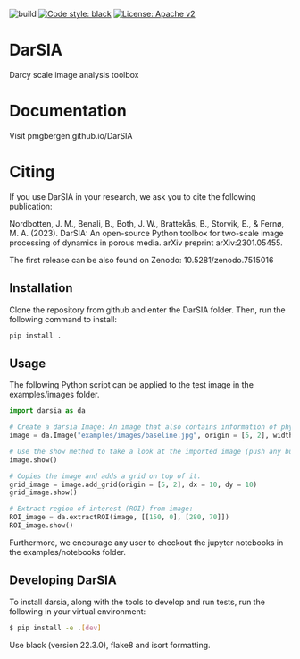 ![build](https://github.com/pmgbergen/DarSIA/workflows/Build%20test/badge.svg)
[![Code style: black](https://img.shields.io/badge/code%20style-black-000000.svg)](https://github.com/psf/black)
[![License: Apache v2](https://img.shields.io/hexpm/l/apa)](https://opensource.org/licenses/Apache-2.0)

# DarSIA
Darcy scale image analysis toolbox

# Documentation
Visit pmgbergen.github.io/DarSIA

# Citing

If you use DarSIA in your research, we ask you to cite the following publication:

Nordbotten, J. M., Benali, B., Both, J. W., Brattekås, B., Storvik, E., & Fernø, M. A. (2023).
DarSIA: An open-source Python toolbox for two-scale image processing of dynamics in porous media.
arXiv preprint arXiv:2301.05455.

The first release can be also found on Zenodo:
10.5281/zenodo.7515016

## Installation
Clone the repository from github and enter the DarSIA folder. Then, run the following command to install:

```bash
pip install .
```

## Usage

The following Python script can be applied to the test image in the examples/images folder.

```python
import darsia as da

# Create a darsia Image: An image that also contains information of physical entities
image = da.Image("examples/images/baseline.jpg", origin = [5, 2], width = 280, height = 150)

# Use the show method to take a look at the imported image (push any button to close the window)
image.show()

# Copies the image and adds a grid on top of it.
grid_image = image.add_grid(origin = [5, 2], dx = 10, dy = 10)
grid_image.show()

# Extract region of interest (ROI) from image:
ROI_image = da.extractROI(image, [[150, 0], [280, 70]])
ROI_image.show()
```

Furthermore, we encourage any user to checkout the jupyter notebooks in the examples/notebooks folder.

## Developing DarSIA
To install darsia, along with the tools to develop and run tests, run the following in your virtual environment:
```bash
$ pip install -e .[dev]
```

Use black (version 22.3.0), flake8 and isort formatting.

